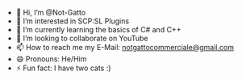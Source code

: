- 👋 Hi, I’m @Not-Gatto
- 👀 I’m interested in SCP:SL Plugins
- 🌱 I’m currently learning the basics of C# and C++
- 💞️ I’m looking to collaborate on YouTube 
- 📫 How to reach me my E-Mail: notgattocommerciale@gmail.com
- 😄 Pronouns: He/Him
- ⚡ Fun fact: I have two cats :)

<!---
Not-Gatto/Not-Gatto is a ✨ special ✨ repository because its `README.md` (this file) appears on your GitHub profile.
You can click the Preview link to take a look at your changes.
--->

